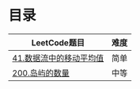 # 目录
| LeetCode题目 | 难度 |
| ------ | --- | 
| [41.数据流中的移动平均值](https://leetcode.cn/problems/qIsx9U)  | 简单 |
| [200.岛屿的数量](https://leetcode.cn/problems/number-of-islands/)  | 中等 |